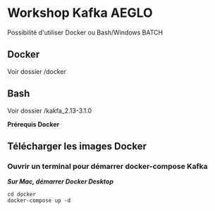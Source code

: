 # Workshop Kafka AEGLO

Possibilité d'utiliser Docker ou Bash/Windows BATCH

## Docker

Voir dossier /docker

## Bash

Voir dossier /kakfa_2.13-3.1.0

**Prérequis Docker**

## Télécharger les images Docker

### Ouvrir un terminal pour démarrer docker-compose Kafka
***Sur Mac, démarrer Docker Desktop***

```
cd docker
docker-compose up -d
```
